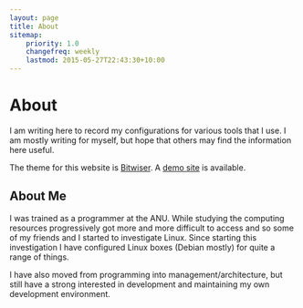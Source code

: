 ```yaml
---
layout: page
title: About
sitemap:
    priority: 1.0
    changefreq: weekly
    lastmod: 2015-05-27T22:43:30+10:00
---
```

# About
I am writing here to record my configurations for various tools that I use.  I
am mostly writing for myself, but hope that others may find the information
here useful.

The theme for this website is [Bitwiser](http://bitwiser.in/bitwiser/). A [demo
site](http://bitwiser.in/bitwiser/demo.html) is available.

## About Me
I was trained as a programmer at the ANU.  While studying the computing
resources progressively got more and more difficult to access and so some of my
friends and I started to investigate Linux.  Since starting this investigation
I have configured Linux boxes (Debian mostly) for quite a range of things.

I have also moved from programming into management/architecture, but still have
a strong interested in development and maintaining my own development
environment.
